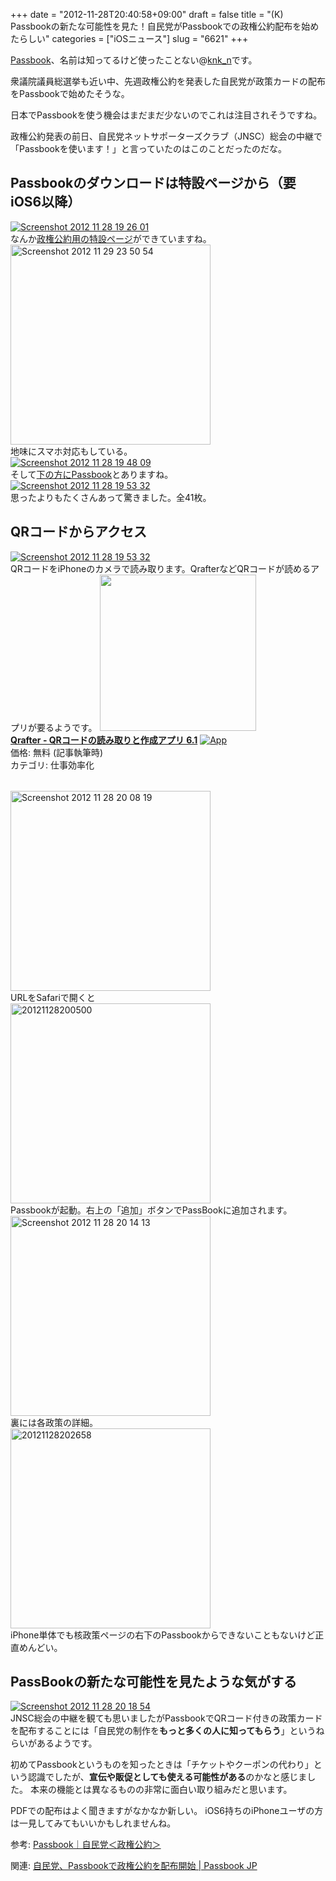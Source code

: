 +++
date = "2012-11-28T20:40:58+09:00"
draft = false
title = "(K) Passbookの新たな可能性を見た！自民党がPassbookでの政権公約配布を始めたらしい"
categories = ["iOSニュース"]
slug = "6621"
+++

<a href="https://www.apple.com/jp/ios/whats-new/#passbook" target="_blank">Passbook</a>、名前は知ってるけど使ったことない@<a href="https://twitter.com/knk_n" target="_blank">knk_n</a>です。

衆議院議員総選挙も近い中、先週政権公約を発表した自民党が政策カードの配布をPassbookで始めたそうな。

日本でPassbookを使う機会はまだまだ少ないのでこれは注目されそうですね。

政権公約発表の前日、自民党ネットサポーターズクラブ（JNSC）総会の中継で「Passbookを使います！」と言っていたのはこのことだったのだな。<!--more--><h2>Passbookのダウンロードは特設ページから（要iOS6以降）</h2>
<div class="center"><a href="http://knk-n.com/images/2012/11/screenshot-2012-11-28-19.26.01.jpg"><img src="http://knk-n.com/images/2012/11/screenshot-2012-11-28-19.26.01.jpg" alt="Screenshot 2012 11 28 19 26 01" title="screenshot 2012-11-28 19.26.01.jpg" border="0" width="" height="" /></a></div>
なんか<a href="http://special.jimin.jp/" target="_blank">政権公約用の特設ページ</a>ができていますね。


<div class="center"><a href="http://knk-n.com/images/2012/11/screenshot_2012-11-29_23.50.54.png"><img src="http://knk-n.com/images/2012/11/screenshot_2012-11-29_23.50.54.png" alt="Screenshot 2012 11 29 23 50 54" title="screenshot_2012-11-29_23.50.54.png" border="0" width="320" height="" /></a></div>
地味にスマホ対応もしている。

<div class="center"><a href="http://knk-n.com/images/2012/11/screenshot-2012-11-28-19.48.09.jpg"><img src="http://knk-n.com/images/2012/11/screenshot-2012-11-28-19.48.09.jpg" alt="Screenshot 2012 11 28 19 48 09" title="screenshot 2012-11-28 19.48.09.jpg" border="0" width="" height="" /></a></div>
そして<a href="http://special.jimin.jp/political_promise/bank/passbook.html" target="_blank">下の方にPassbook</a>とありますね。

<div class="center"><a href="http://knk-n.com/images/2012/11/screenshot-2012-11-28-19.53.32.jpg"><img src="http://knk-n.com/images/2012/11/screenshot-2012-11-28-19.53.32.jpg" alt="Screenshot 2012 11 28 19 53 32" title="screenshot 2012-11-28 19.53.32.jpg" border="0" width="" height="" /></a></div>
思ったよりもたくさんあって驚きました。全41枚。

<h2>QRコードからアクセス</h2>

<div class="center"><a href="http://knk-n.com/images/2012/11/screenshot-2012-11-28-19.53.321.jpg"><img src="http://knk-n.com/images/2012/11/screenshot-2012-11-28-19.53.321.jpg" alt="Screenshot 2012 11 28 19 53 32" title="screenshot 2012-11-28 19.53.32.jpg" border="0" width="" height="" /></a></div>
QRコードをiPhoneのカメラで読み取ります。QrafterなどQRコードが読めるアプリが要るようです。

<table class="appstorehelper"><a href="https://itunes.apple.com/jp/app/qrafter-qrkodono-dumi-qurito/id416098700?mt=8&uo=4" rel="nofollow" target="_blank"><img class="appstorehelper_appicn" src="http://a769.phobos.apple.com/us/r1000/065/Purple/v4/5d/7a/e6/5d7ae6b6-e677-0890-820a-a48820beb718/mzl.exgblejg.png" width="250" height="250" /></a><div class="appstorehelper_text"><a href="https://itunes.apple.com/jp/app/qrafter-qrkodono-dumi-qurito/id416098700?mt=8&uo=4" rel="nofollow" target="_blank"><b>Qrafter - QRコードの読み取りと作成アプリ 6.1</a></b> <a href="https://itunes.apple.com/jp/app/qrafter-qrkodono-dumi-qurito/id416098700?mt=8&uo=4" rel="nofollow" target="_blank"><img class="appstorehelper_icn" alt="App" src="http://ax.phobos.apple.com.edgesuite.net/ja_jp/images/web/linkmaker/badge_appstore-sm.gif" style="vertical-align: text-bottom;" /></b></a><br />価格: 無料 (記事執筆時)<br />カテゴリ: 仕事効率化</div>
</table>


<div class="center"><a href="http://knk-n.com/images/2012/11/screenshot_2012-11-28_20.08.19.png"><img src="http://knk-n.com/images/2012/11/screenshot_2012-11-28_20.08.19.png" alt="Screenshot 2012 11 28 20 08 19" title="screenshot_2012-11-28_20.08.19.png" border="0" width="320" height="" /></a></div>
URLをSafariで開くと

<div class="center"><a href="http://knk-n.com/images/2012/11/20121128200500.png"><img src="http://knk-n.com/images/2012/11/20121128200500.png" alt="20121128200500" title="20121128200500.png" border="0" width="320" height="" /></a></div>
Passbookが起動。右上の「追加」ボタンでPassBookに追加されます。

<div class="center"><a href="http://knk-n.com/images/2012/11/screenshot_2012-11-28_20.14.13.png"><img src="http://knk-n.com/images/2012/11/screenshot_2012-11-28_20.14.13.png" alt="Screenshot 2012 11 28 20 14 13" title="screenshot_2012-11-28_20.14.13.png" border="0" width="320" height="" /></a></div>
裏には各政策の詳細。

<div class="center"><a href="http://knk-n.com/images/2012/11/20121128202658.jpg"><img src="http://knk-n.com/images/2012/11/20121128202658.jpg" alt="20121128202658" title="20121128202658.jpg" border="0" width="320" height="" /></a></div>
iPhone単体でも核政策ページの右下のPassbookからできないこともないけど正直めんどい。

<h2>PassBookの新たな可能性を見たような気がする</h2>
<div class="center"><a href="http://knk-n.com/images/2012/11/screenshot-2012-11-28-20.18.54.jpeg"><img src="http://knk-n.com/images/2012/11/screenshot-2012-11-28-20.18.54.jpeg" alt="Screenshot 2012 11 28 20 18 54" title="screenshot 2012-11-28 20.18.54.jpeg" border="0" width="" height="" /></a></div>
JNSC総会の中継を観ても思いましたがPassbookでQRコード付きの政策カードを配布することには「自民党の制作を<strong>もっと多くの人に知ってもらう</strong>」というねらいがあるようです。

初めてPassbookというものを知ったときは「チケットやクーポンの代わり」という認識でしたが、<strong>宣伝や販促としても使える可能性がある</strong>のかなと感じました。
本来の機能とは異なるものの非常に面白い取り組みだと思います。

PDFでの配布はよく聞きますがなかなか新しい。
iOS6持ちのiPhoneユーザの方は一見してみてもいいかもしれませんね。

<p>参考: <a  href="http://special.jimin.jp/political_promise/bank/passbook.html" target="_blank">Passbook｜自民党＜政権公約＞</a><script type="text/javascript">var url = "http://special.jimin.jp/political_promise/bank/passbook.html";</script><script src="http://api.b.st-hatena.com/entry.count?url=http://special.jimin.jp/political_promise/bank/passbook.html&callback=hatebTxt"></script></p>

<p>関連: <a  href="http://passbooks.jp/2012/11/%E8%87%AA%E6%B0%91%E5%85%9A_%E6%94%BF%E6%A8%A9%E5%85%AC%E7%B4%84/" target="_blank">自民党、Passbookで政権公約を配布開始 | Passbook JP</a><script type="text/javascript">var url = "http://passbooks.jp/2012/11/%E8%87%AA%E6%B0%91%E5%85%9A_%E6%94%BF%E6%A8%A9%E5%85%AC%E7%B4%84/";</script><script src="http://api.b.st-hatena.com/entry.count?url=http://passbooks.jp/2012/11/%E8%87%AA%E6%B0%91%E5%85%9A_%E6%94%BF%E6%A8%A9%E5%85%AC%E7%B4%84/&callback=hatebTxt"></script></p>
